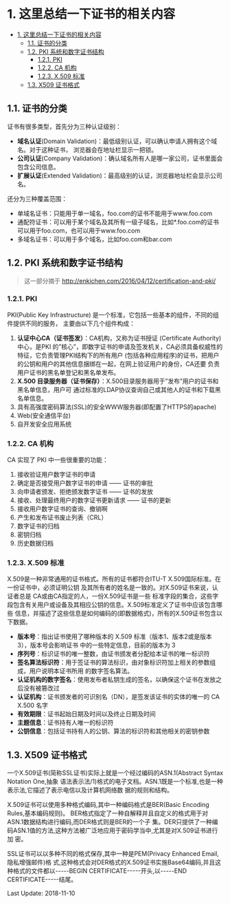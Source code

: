 # 1. 这里总结一下证书的相关内容


<!-- TOC -->

- [1. 这里总结一下证书的相关内容](#1-这里总结一下证书的相关内容)
  - [1.1. 证书的分类](#11-证书的分类)
  - [1.2. PKI 系统和数字证书结构](#12-pki-系统和数字证书结构)
    - [1.2.1. PKI](#121-pki)
    - [1.2.2. CA 机构](#122-ca-机构)
    - [1.2.3. X.509 标准](#123-x509-标准)
  - [1.3. X509 证书格式](#13-x509-证书格式)

<!-- /TOC -->
## 1.1. 证书的分类

证书有很多类型，首先分为三种认证级别：    

+ **域名认证**(Domain Validation)：最低级别认证，可以确认申请人拥有这个域名。对于这种证书，
浏览器会在地址栏显示一把锁。
+ **公司认证**(Company Validation)：确认域名所有人是哪一家公司，证书里面会包含公司信息。
+ **扩展认证**(Extended Validation)：最高级别的认证，浏览器地址栏会显示公司名。    

还分为三种覆盖范围：   

+ 单域名证书：只能用于单一域名，foo.com的证书不能用于www.foo.com
+ 通配符证书：可以用于某个域名及其所有一级子域名，比如*.foo.com的证书可以用于foo.com，也可以用于www.foo.com
+ 多域名证书：可以用于多个域名，比如foo.com和bar.com     

## 1.2. PKI 系统和数字证书结构

> 这一部分摘于 http://enkichen.com/2016/04/12/certification-and-pki/   

### 1.2.1. PKI

PKI(Public Key Infrastructure) 是一个标准，它包括一些基本的组件，不同的组件提供不同的服务，
主要由以下几个组件构成：   

1. **认证中心CA（证书签发）**：CA机构，又称为证书授证 (Certificate Authority) 中心，是PKI
的”核心”，即数字证书的申请及签发机关，CA必须具备权威性的特征，它负责管理PKI结构下的所有用户
(包括各种应用程序)的证书，把用户的公钥和用户的其他信息捆绑在一起，在网上验证用户的身份，CA还要
负责用户证书的黑名单登记和黑名单发布。
2. **X.500 目录服务器（证书保存）**：X.500目录服务器用于”发布”用户的证书和黑名单信息，用户可
通过标准的LDAP协议查询自己或其他人的证书和下载黑名单信息。
3. 具有高强度密码算法(SSL)的安全WWW服务器(即配置了HTTPS的apache)
4. Web(安全通信平台)
5. 自开发安全应用系统    

### 1.2.2. CA 机构

CA 实现了 PKI 中一些很重要的功能：   

1. 接收验证用户数字证书的申请
2. 确定是否接受用户数字证书的申请 —— 证书的审批
3. 向申请者颁发、拒绝颁发数字证书 —— 证书的发放
4. 接收、处理最终用户的数字证书更新请求 —— 证书的更新
5. 接收用户数字证书的查询、撤销啊
6. 产生和发布证书废止列表（CRL）
7. 数字证书的归档
8. 密钥归档
9. 历史数据归档    

### 1.2.3. X.509 标准

X.509是一种非常通用的证书格式。所有的证书都符合ITU-T X.509国际标准。在一份证书中，必须证明公钥
及其所有者的姓名是一致的。对X.509证书来说，认证者总是 CA或由CA指定的人，一份X.509证书是一些
标准字段的集合，这些字段包含有关用户或设备及其相应公钥的信息。X.509标准定义了证书中应该包含哪些
信息，并描述了这些信息是如何编码的(即数据格式)，所有的X.509证书包含以下数据。    

+ **版本号**：指出证书使用了哪种版本的 X.509 标准（版本1、版本2或是版本3），版本号会影响证书
中的一些特定信息，目前的版本为 3
+ **序列号**：标识证书的唯一整数，由证书颁发者分配给本证书的唯一标识符
+ **签名算法标识符**：用于签证书的算法标识，由对象标识符加上相关的参数组成，用户说明本证书所用
的数字签名算法。
+ **认证机构的数字签名**：使用发布者私钥生成的签名，以确保这个证书在发放之后没有被篡改过
+ **认证机构**：证书颁发者的可识别名（DN），是签发该证书的实体的唯一的 CA X.500 名字
+ **有效期限**：证书起始日期及时间以及终止日期及时间
+ **主题信息**：证书持有人唯一的标识符
+ **公钥信息**：包括证书持有人的公钥、算法的标识符和其他相关的密钥参数    

## 1.3. X509 证书格式

一个X.509证书(简称SSL证书)实际上就是一个经过编码的ASN.1(Abstract Syntax Notation One,抽象
语法表示法/1)格式的电子文档。ASN.1既是一个标准,也是一种表示法,它描述了表示电信以及计算机网络数
据的规则和结构。     

X.509证书可以使用多种格式编码,其中一种编码格式是BER(Basic Encoding Rules,基本编码规则)。
BER格式指定了一种自解释并且自定义的格式用于对ASN.1数据结构进行编码,而DER格式则是BER的一个子
集。DER只提供了一种编码ASN.1值的方法,这种方法被广泛地应用于密码学当中,尤其是对X.509证书进行加
密。      

SSL证书可以以多种不同的格式保存,其中一种是PEM(Privacy Enhanced Email,隐私增强邮件)格
式,这种格式会对DER格式的X.509证书实施Base64编码,并且这种格式的文件都以-----BEGIN
CERTIFICATE-----开头,以-----END	 CERTIFICATE-----结尾。    

Last Update: 2018-11-10
